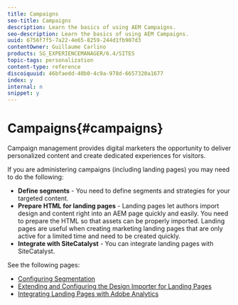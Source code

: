 ```yaml
---
title: Campaigns
seo-title: Campaigns
description: Learn the basics of using AEM Campaigns.
seo-description: Learn the basics of using AEM Campaigns.
uuid: 6756f7f5-7a22-4e65-8259-244d1fb907d3
contentOwner: Guillaume Carlino
products: SG_EXPERIENCEMANAGER/6.4/SITES
topic-tags: personalization
content-type: reference
discoiquuid: 46bfaedd-40b0-4c9a-978d-6657320a1677
index: y
internal: n
snippet: y
---
```


# Campaigns{#campaigns}

Campaign management provides digital marketers the opportunity to deliver personalized content and create dedicated experiences for visitors.

If you are administering campaigns (including landing pages) you may need to do the following:

* **Define segments** - You need to define segments and strategies for your targeted content.
* **Prepare HTML for landing pages** - Landing pages let authors import design and content right into an AEM page quickly and easily. You need to prepare the HTML so that assets can be properly imported. Landing pages are useful when creating marketing landing pages that are only active for a limited time and need to be created quickly.
* **Integrate with SiteCatalyst** - You can integrate landing pages with SiteCatalyst.

See the following pages:

* [Configuring Segmentation](../../../sites/administering/using/campaign-segmentation.md)
* [Extending and Configuring the Design Importer for Landing Pages](../../../sites/administering/using/extending-the-design-importer-for-landingpages.md)
* [Integrating Landing Pages with Adobe Analytics](../../../sites/administering/using/integrating-landing-pages-with-adobe-analytics.md)

